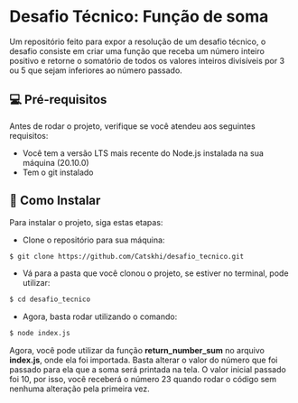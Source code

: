 # Desafio Técnico: Função de soma
Um repositório feito para expor a resolução de um desafio técnico, o desafio consiste em criar uma função que receba um número inteiro positivo e retorne o somatório de todos os valores inteiros divisíveis por 3 ou 5 que sejam inferiores ao número passado.

## 💻 Pré-requisitos
Antes de rodar o projeto, verifique se você atendeu aos seguintes requisitos:
- Você tem a versão LTS mais recente do Node.js instalada na sua máquina (20.10.0)
- Tem o git instalado

## 🚀 Como Instalar
Para instalar o projeto, siga estas etapas:
- Clone o repositório para sua máquina:
```bash
$ git clone https://github.com/Catskhi/desafio_tecnico.git
```
- Vá para a pasta que você clonou o projeto, se estiver no terminal, pode utilizar:
```bash
$ cd desafio_tecnico
```
- Agora, basta rodar utilizando o comando:
```bash
$ node index.js
```
Agora, você pode utilizar da função **return_number_sum** no arquivo **index.js**, onde ela foi importada. Basta alterar o valor do número que foi passado para ela que a soma será printada na tela. O valor inicial passado foi 10, por isso, você receberá o número 23 quando rodar o código sem nenhuma alteração pela primeira vez.